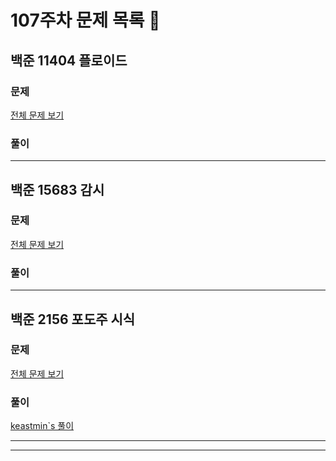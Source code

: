 # 107주차 문제 목록 📝

## 백준 11404 플로이드

### 문제

[전체 문제 보기](https://www.acmicpc.net/problem/11404)    

### 풀이

___

## 백준 15683 감시

### 문제

[전체 문제 보기](https://www.acmicpc.net/problem/15683)

### 풀이

___

## 백준 2156 포도주 시식

### 문제

[전체 문제 보기](https://www.acmicpc.net/problem/2156)

### 풀이

[keastmin`s 풀이](https://github.com/keastmin/AlgorithmStudy/blob/master/107week/keastmin/2156)

___

---
